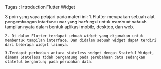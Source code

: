 Tugas		: Introduction Flutter Widget


3 poin yang saya pelajari pada materi ini:
    1. Flutter merupakan sebuah alat pengembangan interface user yang berfungsi untuk membuat sebuah tampilan nyata dalam bentuk aplikasi mobile, desktop, dan web.

    2. Di dalam Flutter terdapat sebuah widget yang digunakan untuk membentuk tampilan interface. Dan didalam sebuah widget dapat terdiri dari beberapa widget lainnya.
    
    3.Terdapat perbedaan antara stateless widget dengan Stateful Widget, dimana Stateless tidak bergantung pada perubahaan data sedangkan stateful bergantung pada perubahan data.